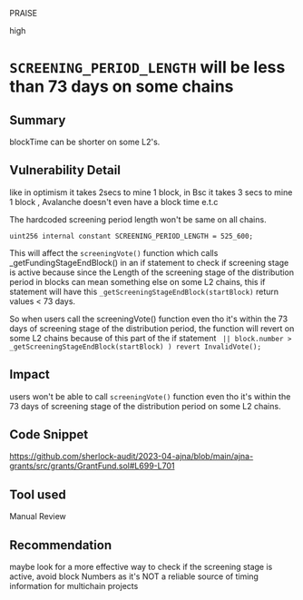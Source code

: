 PRAISE

high

# `SCREENING_PERIOD_LENGTH` will be less than 73 days on some chains

## Summary
blockTime can be shorter on some L2's.

## Vulnerability Detail
like in optimism it takes 2secs to mine 1 block, in  Bsc it takes 3 secs to mine 1 block , Avalanche doesn't even have a block time e.t.c

The hardcoded screening period length won't be same on all chains. 
```solidity
uint256 internal constant SCREENING_PERIOD_LENGTH = 525_600;
```
This will affect the `screeningVote()` function which calls _getFundingStageEndBlock() in an if statement to check if screening stage is active because since the Length of the screening stage of the distribution period in blocks can mean something else on some L2 chains, this if statement will have this `_getScreeningStageEndBlock(startBlock)` return values < 73 days.

So when users call the screeningVote() function even tho it's within the  73 days of screening stage of the distribution period, the function will revert on some L2 chains because of this part of the if statement `  ||
            block.number > _getScreeningStageEndBlock(startBlock)
        ) revert InvalidVote();
`
## Impact
users won't be able to call `screeningVote()` function  even tho it's within the 73 days of screening stage of the distribution period on some L2 chains.


## Code Snippet
https://github.com/sherlock-audit/2023-04-ajna/blob/main/ajna-grants/src/grants/GrantFund.sol#L699-L701

## Tool used

Manual Review

## Recommendation
maybe look for a more effective way to check if the screening stage is active, avoid block Numbers as it's NOT a reliable source of timing information for multichain projects